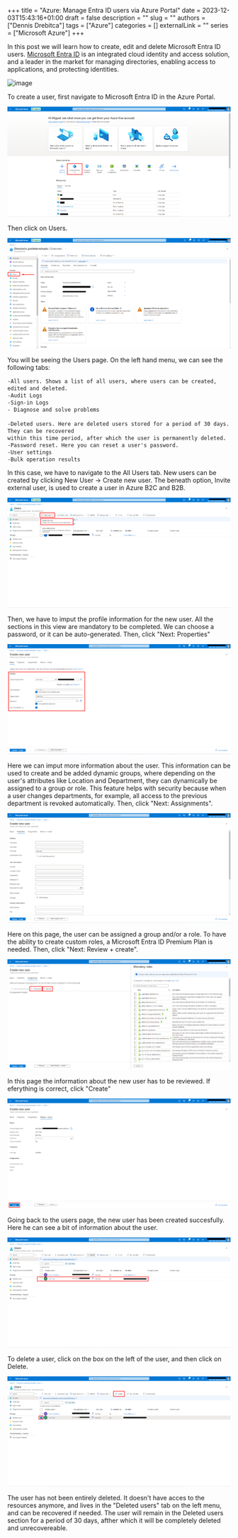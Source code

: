 +++
title = "Azure: Manage Entra ID users via Azure Portal"
date = 2023-12-03T15:43:16+01:00
draft = false
description = ""
slug = ""
authors = ["Dennis Drebitca"]
tags = ["Azure"]
categories = []
externalLink = ""
series = ["Microsoft Azure"]
+++

In this post we will learn how to create, edit and delete Microsoft Entra ID users. [Microsoft Entra ID](https://www.microsoft.com/en-us/security/business/identity-access/microsoft-entra-id) is an integrated cloud identity and access solution, and a leader in the market for managing directories, enabling access to applications, and protecting identities.

![image](Entra_ID_Diagram.avif)

To create a user, first navigate to Microsoft Entra ID in the Azure Portal.

![image](1.png)

Then click on Users.

![image](2.png)

You will be seeing the Users page. On the left hand menu, we can see the following tabs:

	-All users. Shows a list of all users, where users can be created, edited and deleted.
	-Audit Logs
	-Sign-in Logs
	- Diagnose and solve problems

	-Deleted users. Here are deleted users stored for a period of 30 days. They can be recovered 
	within this time period, after which the user is permanently deleted.
	-Password reset. Here you can reset a user's password.
	-User settings
	-Bulk operation results

In this case, we have to navigate to the All Users tab. New users can be created by clicking New User -> Create new user. The beneath option, Invite external user, is used to create a user in Azure B2C and B2B.

![image](3.png)

 Then, we have to imput the profile information for the new user. All the sections in this view are mandatory to be completed. We can choose a password, or it can be auto-generated. Then, click "Next: Properties"

![image](4.png)

Here we can imput more information about the user. This information can be used to create and be added dynamic groups, where depending on the user's attributes like Location and Department, they can dynamically be assigned to a group or role. This feature helps with security because when a user changes departments, for example, all access to the previous department is revoked automatically. Then, click "Next: Assignments".

![image](5.png)

Here on this page, the user can be assigned a group and/or a role. To have the ability to create custom roles, a Microsoft Entra ID Premium Plan is needed. Then, click "Next: Review + create".

![image](6.png)

In this page the information about the new user has to be reviewed. If eferything is correct, click "Create"

![image](7.png)

Going back to the users page, the new user has been created succesfully. Here he can see a bit of information about the user.

![image](8.png)

To delete a user, click on the box on the left of the user, and then click on Delete.

![image](9.png)

The user has not been entirely deleted. It doesn't have acces to the resources anymore, and lives in the "Deleted users" tab on the left menu, and can be recovered if needed. The user will remain in the Deleted users section for a period of 30 days, afther which it will be completely deleted and unrecovereable.
